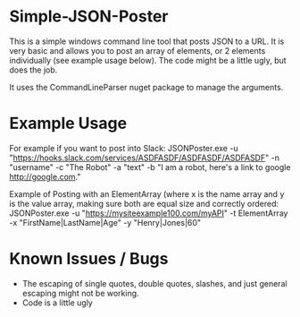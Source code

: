 # Simple-JSON-Poster
This is a simple windows command line tool that posts JSON to a URL.  It is very basic and allows you to post an array of elements, or 2 elements individually (see example usage below).  The code might be a little ugly, but does the job.

It uses the CommandLineParser nuget package to manage the arguments.

Example Usage
=============
For example if you want to post into Slack:
JSONPoster.exe -u "https://hooks.slack.com/services/ASDFASDF/ASDFASDF/ASDFASDF" -n "username" -c "The Robot" -a "text" -b "I am a robot, here's a link to google <http://google.com>."

Example of Posting with an ElementArray (where x is the name array and y is the value array, making sure both are equal size and correctly ordered:
JSONPoster.exe -u "https://mysiteexample100.com/myAPI" -t ElementArray -x "FirstName|LastName|Age" -y "Henry|Jones|60"

Known Issues / Bugs
=====================
- The escaping of single quotes, double quotes, slashes, and just general escaping might not be working.
- Code is a little ugly
